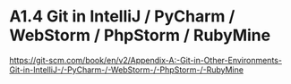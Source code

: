 # A1.4 Git in IntelliJ / PyCharm / WebStorm / PhpStorm / RubyMine

<https://git-scm.com/book/en/v2/Appendix-A:-Git-in-Other-Environments-Git-in-IntelliJ-/-PyCharm-/-WebStorm-/-PhpStorm-/-RubyMine>
